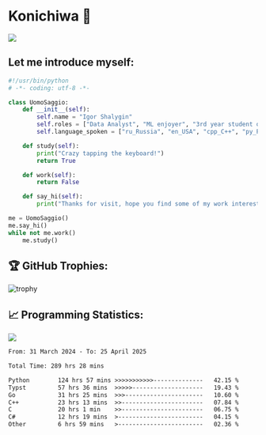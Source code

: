 # Konichiwa 👋
![](https://komarev.com/ghpvc/?username=IgorFandre&color=brightgreen)

## Let me introduce myself:
```py
#!/usr/bin/python
# -*- coding: utf-8 -*-

class UomoSaggio:
    def __init__(self):
        self.name = "Igor Shalygin"
        self.roles = ["Data Analyst", "ML enjoyer", "3rd year student of MIPT"]
        self.language_spoken = ["ru_Russia", "en_USA", "cpp_C++", "py_Python", "go_Golang"]

    def study(self):
        print("Crazy tapping the keyboard!")
        return True

    def work(self):
        return False

    def say_hi(self):
        print("Thanks for visit, hope you find some of my work interesting.")

me = UomoSaggio()
me.say_hi()
while not me.work()
    me.study()
```

## 🏆 GitHub Trophies:
![trophy](https://github-profile-trophy.vercel.app/?username=IgorFandre&title=MultiLanguage,Repositories,Commits,Experience,PullRequest,Reviews)

## 📈 Programming Statistics:

![](https://github-profile-summary-cards.vercel.app/api/cards/profile-details?username=IgorFandre&theme=solarized_dark)

<!--START_SECTION:waka-->

```txt
From: 31 March 2024 - To: 25 April 2025

Total Time: 289 hrs 28 mins

Python        124 hrs 57 mins >>>>>>>>>>>--------------   42.15 %
Typst         57 hrs 36 mins  >>>>>--------------------   19.43 %
Go            31 hrs 25 mins  >>>----------------------   10.60 %
C++           23 hrs 13 mins  >>-----------------------   07.84 %
C             20 hrs 1 min    >>-----------------------   06.75 %
C#            12 hrs 19 mins  >------------------------   04.15 %
Other         6 hrs 59 mins   >------------------------   02.36 %
```

<!--END_SECTION:waka-->
